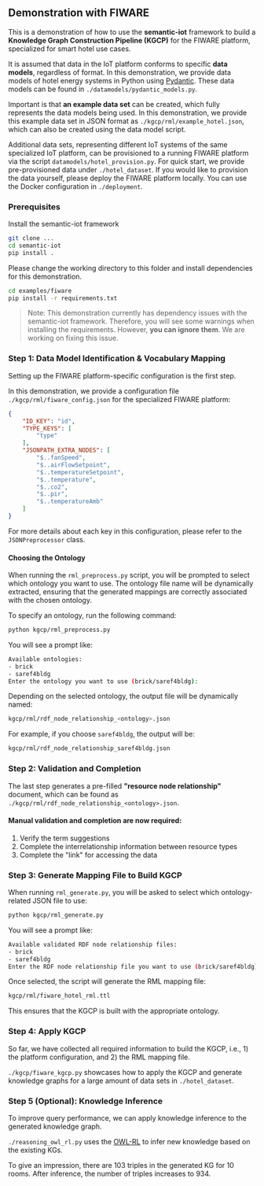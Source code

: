 ## Demonstration with FIWARE
This is a demonstration of how to use the **semantic-iot** framework to build a **Knowledge Graph Construction Pipeline (KGCP)** for the FIWARE platform, specialized for smart hotel use cases.

It is assumed that data in the IoT platform conforms to specific **data models**, regardless of format.
In this demonstration, we provide data models of hotel energy systems in Python using [Pydantic](https://pydantic-docs.helpmanual.io/).
These data models can be found in `./datamodels/pydantic_models.py`.

Important is that **an example data set** can be created, which fully represents the data models being used.
In this demonstration, we provide this example data set in JSON format as `./kgcp/rml/example_hotel.json`, which can also be created using the data model script.

Additional data sets, representing different IoT systems of the same specialized IoT platform, can be provisioned to a running FIWARE platform via the script `datamodels/hotel_provision.py`. For quick start, we provide pre-provisioned data under `./hotel_dataset`. If you would like to provision the data yourself, please deploy the FIWARE platform locally. You can use the Docker configuration in `./deployment`.

### Prerequisites
Install the semantic-iot framework
```bash
git clone ...
cd semantic-iot
pip install .
```

Please change the working directory to this folder and install dependencies for this demonstration.
```bash
cd examples/fiware
pip install -r requirements.txt
```
> Note: This demonstration currently has dependency issues with the semantic-iot framework. Therefore, you will see some warnings when installing the requirements. However, **you can ignore them**. We are working on fixing this issue.

### Step 1: Data Model Identification & Vocabulary Mapping
Setting up the FIWARE platform-specific configuration is the first step.

In this demonstration, we provide a configuration file `./kgcp/rml/fiware_config.json` for the specialized FIWARE platform:
```json
{
    "ID_KEY": "id",
    "TYPE_KEYS": [
        "type"
    ],
    "JSONPATH_EXTRA_NODES": [
        "$..fanSpeed",
        "$..airFlowSetpoint",
        "$..temperatureSetpoint",
        "$..temperature",
        "$..co2",
        "$..pir",
        "$..temperatureAmb"
    ]
}
```
For more details about each key in this configuration, please refer to the `JSONPreprocessor` class.

#### **Choosing the Ontology**
When running the `rml_preprocess.py` script, you will be prompted to select which ontology you want to use. The ontology file name will be dynamically extracted, ensuring that the generated mappings are correctly associated with the chosen ontology.

To specify an ontology, run the following command:
```bash
python kgcp/rml_preprocess.py
```
You will see a prompt like:
```bash
Available ontologies:
- brick
- saref4bldg
Enter the ontology you want to use (brick/saref4bldg):
```
Depending on the selected ontology, the output file will be dynamically named:
```bash
kgcp/rml/rdf_node_relationship_<ontology>.json
```
For example, if you choose `saref4bldg`, the output will be:
```bash
kgcp/rml/rdf_node_relationship_saref4bldg.json
```

### Step 2: Validation and Completion
The last step generates a pre-filled **"resource node relationship"** document, which can be found as `./kgcp/rml/rdf_node_relationship_<ontology>.json`.

#### **Manual validation and completion are now required:**
1. Verify the term suggestions
2. Complete the interrelationship information between resource types
3. Complete the "link" for accessing the data

### Step 3: Generate Mapping File to Build KGCP
When running `rml_generate.py`, you will be asked to select which ontology-related JSON file to use:
```bash
python kgcp/rml_generate.py
```
You will see a prompt like:
```bash
Available validated RDF node relationship files:
- brick
- saref4bldg
Enter the RDF node relationship file you want to use (brick/saref4bldg):
```
Once selected, the script will generate the RML mapping file:
```bash
kgcp/rml/fiware_hotel_rml.ttl
```
This ensures that the KGCP is built with the appropriate ontology.

### Step 4: Apply KGCP
So far, we have collected all required information to build the KGCP, i.e., 1) the platform configuration, and 2) the RML mapping file.

`./kgcp/fiware_kgcp.py` showcases how to apply the KGCP and generate knowledge graphs for a large amount of data sets in `./hotel_dataset`.

### Step 5 (Optional): Knowledge Inference
To improve query performance, we can apply knowledge inference to the generated knowledge graph.

`./reasoning_owl_rl.py` uses the [OWL-RL](https://owl-rl.readthedocs.io/en/latest/owlrl.html) to infer new knowledge based on the existing KGs.

To give an impression, there are 103 triples in the generated KG for 10 rooms.
After inference, the number of triples increases to 934.
